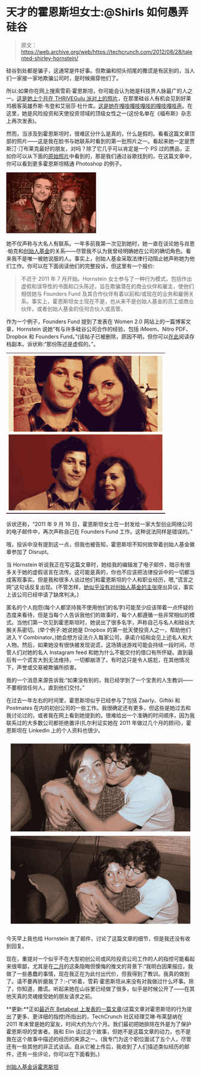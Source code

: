 # 天才的霍恩斯坦女士:@Shirls 如何愚弄硅谷

> 原文：<https://web.archive.org/web/https://techcrunch.com/2012/08/28/talented-shirley-hornstein/>

硅谷到处都是骗子，这通常是件好事。但欺骗和彻头彻尾的撒谎是有区别的，当人们一家接一家地欺骗公司时，是时候揭穿他们了。

所以:如果你在网上搜索雪莉·霍恩斯坦，你可能会认为她是科技界人脉最广的人之一。[这是她上个月在 THRIVEGulu 派对上的照片](https://web.archive.org/web/20221205105804/http://bub.blicio.us/eliza-dushku-joss-whedon-thrivegulu-photos/)，在那里硅谷人有机会见到好莱坞极客英雄乔斯·韦登和艾丽莎·杜什库。[这是她在嘎吱嘎吱嘎吱的嘎吱嘎吱声](https://web.archive.org/web/20221205105804/http://www.businessinsider.com/check-out-silicon-valleys-top-startups-celebrate-their-brightest-stars-2012-2#you-can-already-find-a-bunch-of-silicon-valleys-entrepreneurs-heres-former-mashable-writer-ben-parr-silicon-valley-entrepreneur-shirley-hornstein-spencer-chen-at-clipsync-and-a-few-others-2)。在这里，她是风险投资和天使投资领域的顶级女性之一(这份名单在《福布斯》杂志上再次发表)。

然而，当涉及到霍恩斯坦时，很难区分什么是真的，什么是假的。看看这篇文章顶部的照片——这是我在脸书与她联系时看到的第一批照片之一。看起来她一定是贾斯汀·汀布莱克最好的朋友，对吗？除了它几乎可以肯定是一个 PS 过的赝品，正如你可以从下面的[原始照片](https://web.archive.org/web/20221205105804/http://www.justintimberlake.com/news/esmee_kicks_off_her_european_tour)中看到的，那是我们通过谷歌找到的。在这篇文章中，你可以看到更多霍恩斯坦精通 Photoshop 的例子。

[![Justin real](img/fa73382c9e78b44bf43da6e304ceaa6e.png "Justin real")](https://web.archive.org/web/20221205105804/https://beta.techcrunch.com/2012/08/28/talented-shirley-hornstein/8008662416a12019445206ml/)

她不仅声称与大名人有联系。一年多前我第一次见到她时，她一直在谈论她与肖恩·帕克和[创始人基金](https://web.archive.org/web/20221205105804/http://www.foundersfund.com/)的关系——尽管我不认为我曾经明确她在公司的确切角色。看来我不是唯一被她说服的人。事实上，创始人基金采取法律行动阻止她声称她为他们工作。你可以在下面阅读他们的完整投诉，但这里有一个报价:

> 不迟于 2011 年 7 月开始。Hornstein 女士参与了一种行为模式，包括作出虚假和误导性的书面和口头陈述，旨在欺骗潜在的商业伙伴和雇主，使他们相信她与 Founders Fund 及其合作伙伴有着以前和/或现在的业务和雇佣关系。事实上，霍恩斯坦女士现在不是，也从来不是创始人基金的员工或商业伙伴，或者创始人基金的任何合伙人或高管。

作为一个例子，Founders Fund 提到了发表在 Women 2.0 网站上的一篇博客文章，Hornstein 说她“有与许多硅谷公司合作的经验，包括 iMeem、Nitro PDF、Dropbox 和 Founders Fund。”(该帖子已被删除，原因不明，但你可以[在此](https://web.archive.org/web/20221205105804/http://webcache.googleusercontent.com/search?q=cache:_QNjoj4WYQ8J:stage.women2.com/learn-to-become-an-angel-investor-from-googles-marissa-mayer/+&cd=3&hl=en&ct=clnk&gl=us)阅读存档副本。诉状称:“那份陈述是虚假的。”。

[![shirley samberg 1](img/e7445b162095953935bcaeb019fa0005.png "shirley samberg 1")](https://web.archive.org/web/20221205105804/https://beta.techcrunch.com/2012/08/28/talented-shirley-hornstein/shirley-samberg-1/)

诉状还称，“2011 年 9 月 16 日，霍恩斯坦女士在一封发给一家大型创业网络公司的电子邮件中，再次声称自己在 Founders Fund 工作。这种说法同样是错误的。”

哦，投诉中没有提到这一点，但我也被告知，霍恩斯坦不知何故带着创始人基金徽章参加了 Disrupt。

当 Hornstein 听说我正在写这篇文章时，她给我的编辑发了电子邮件，暗示有很多关于她的虚假谣言在流传。这可能是真的，你也不应该把法律投诉中的一切都当成客观事实。但是我和很多人谈过他们和霍恩斯坦的个人和职业经历，嗯,“谎言之网”这句话反复出现。(不管怎样，[她似乎没有对创始人基金的主张](https://web.archive.org/web/20221205105804/http://webaccess.sftc.org/Scripts/Magic94/mgrqispi94.dll)提出异议，事实上该公司已经申请了缺席判决。)

匿名的个人抱怨(每个人都坚持我不使用他们的名字)可能至少应该带着一点怀疑的态度来看待，但是当每个人告诉我他们的故事时，每个人都遵循一些非常相似的模式。当他们第一次见到霍恩斯坦时，她说出了很多名字，声称自己与名人和硅谷大腕关系密切。(举个例子:她说她是 Dropbox 的第一批天使投资人之一，帮助他们进入 Y Combinator。)她会想方设法介入每家公司，承诺介绍和会见上述名人和大人物。然后，如果她没有很快被发现说谎，这场猜谜游戏可能会持续一段时间，尽管人们对她的名人 Instagram feed 和她为什么不能交付的借口有所怀疑。直到最后有一个谎言大到无法维持，一切都崩溃了。有时这只是令人尴尬，在其他情况下，声誉或交易被欺骗所损害。

我的一个消息来源告诉我:“如果没有别的，我已经学到了一个宝贵的人生教训——不要相信任何人，直到他们交付。”

在过去一年左右的时间里，霍恩斯坦似乎已经参与了包括 Zaarly、Giftiki 和 Postmates 在内的初创公司的一些工作。我很确定还有更多，但这些是她过去和我讨论过的，或者我在网上看到她提到的。很难给出一个准确的时间顺序，因为我联系过的大多数公司都拒绝置评(扎尔利证实她在 2011 年做过几个月的顾问)，霍恩斯坦在 LinkedIn 上的个人资料也很少。

[![shirley samberg 2](img/d034a89eb7136795a9eaf9557ad3b146.png "shirley samberg 2")](https://web.archive.org/web/20221205105804/https://beta.techcrunch.com/2012/08/28/talented-shirley-hornstein/shirley-samberg-2/)

今天早上我也给 Hornstein 发了邮件，讨论了这篇文章的细节，但是我还没有收到回复。

现在，重提对一个似乎不在大型初创公司或风险投资公司工作的人的指控可能看起来很卑鄙，尤其是在[二月](https://web.archive.org/web/20221205105804/http://twitter.com/Shirls/status/170371806434304000)的这条隐晦但懊悔的推文的背景下:“我明白因果报应，我做了一些愚蠢的事情，现在我正在为此付出代价，但我得到了教训。我真的做到了。请不要再折磨我了？:-(“听着，雪莉·霍恩斯坦从来没有对我做过什么坏事。除了，你知道，撒谎。听起来她在山谷里已经做了很多，似乎是时候公开了——在其他天真的灵魂接受她的朋友请求之前。

**更新:**正如[最近在 Betabeat 上发表的一篇文章](https://web.archive.org/web/20221205105804/http://betabeat.com/2012/08/shirley-hornstein-shirls-credit-card-fraud-records/)(这篇文章对霍恩斯坦的行为提出了更多、更详细的指控)所指出的，TechCrunch 社区经理艾琳·布莱瑟纳在 2011 年末曾是她的室友，时间大约为六个月。我们最初把她排除在外是为了保护霍恩斯坦的受害者。我和 Elin 谈过这个故事，但她不是这篇文章的动力，也不是我在这个故事中描述的经历的来源之一。(我专门为这个职位面试了五个人，尽管还有一些其他的非正式谈话。自从它被上传后，我收到了人们描述类似经历的邮件，还有一些评论，你可以在下面看到。)

[创始人基金诉霍恩斯坦](https://web.archive.org/web/20221205105804/http://www.scribd.com/doc/104211716/Founders-Fund-v-Hornstein "View Founders Fund v. Hornstein on Scribd")